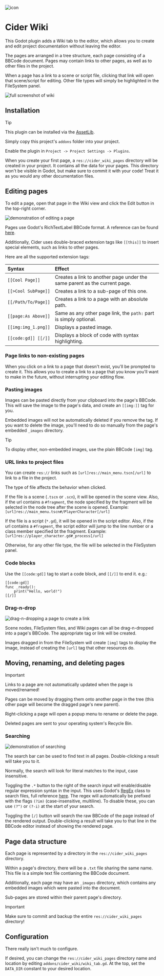 ![icon](icon.svg)

# Cider Wiki

This Godot plugin adds a Wiki tab to the editor,
which allows you to create and edit project documentation
without leaving the editor.

The pages are arranged in a tree structure,
each page consisting of a BBCode document.
Pages may contain links to other pages,
as well as to other files in the project.

When a page has a link to a scene or script file,
clicking that link will open that scene/script for editing.
Other file types will simply be highlighted in the FileSystem panel.

![full screenshot of wiki](screenshots/screenshot1.png)

## Installation

> [!TIP]
> This plugin can be installed via the [AssetLib][assetlib].

Simply copy this project's `addons` folder into your project.

Enable the plugin in `Project -> Project Settings -> Plugins`.

When you create your first page, a `res://cider_wiki_pages` directory will be
created in your project. It contains all the data for your pages.
This directory won't be visible in Godot, but make sure to commit it with your
code! Treat it as you would any other documentation files.

## Editing pages

To edit a page, open that page in the Wiki view and click the Edit button in
the top-right corner.

![demonstration of editing a page](screenshots/screenshot2.webp)

Pages use Godot's RichTextLabel BBCode format. A reference can be found
[here][bbcode].

Additionally, Cider uses double-braced extension tags like `[[this]]` to insert
special elements, such as links to other pages.

Here are all the supported extension tags:

| Syntax              | Effect
|:--------------------|:--
| `[[Cool Page]]`     | Creates a link to another page under the same parent as the current page.
| `[[>Cool SubPage]]` | Creates a link to a sub-page of this one.
| `[[/Path/To/Page]]` | Creates a link to a page with an absolute path.
| `[[page:As Above]]` | Same as any other page link, the `path:` part is simply optional.
| `[[img:img_1.png]]` | Displays a pasted image.
| `[[code:gd]] [[/]]` | Displays a block of code with syntax highlighting.

### Page links to non-existing pages

When you click on a link to a page that doesn't exist, you'll be prompted to
create it. This allows you to create a link to a page that you know you'll
want to make in the future, without interrupting your editing flow.

### Pasting images

Images can be pasted directly from your clipboard into the page's BBCode.
This will save the image to the page's data,
and create an `[[img:]]` tag for you.

Embedded images will not be automatically deleted if you remove the tag.
If you want to delete the image, you'll need to do so manually from the
page's embedded `_images` directory.

> [!TIP]
> To display other, non-embedded images, use the plain BBCode `[img]` tag.

### URL links to project files

You can create `res://` links such as `[url]res://main_menu.tscn[/url]` to
link to a file in the project.

The type of file affects the behavior when clicked.

If the file is a scene (`.tscn` or `.scn`), it will be opened in the scene
view. Also, if the url contains a `#fragment`, the node specified by the
fragment will be selected in the node tree after the scene is opened.
Example: `[url]res://main_menu.tscn#/PlayerCharacter[/url]`

If the file is a script (`*.gd`), it will be opened in the script editor.
Also, if the url contains a `#fragment`, the script editor will jump
to the line number or a class member specified bt the fragment.
Example: `[url]res://player_character.gd#_process[/url]`

Otherwise, for any other file type, the file will be selected in the
FileSystem panel.

### Code blocks

Use the `[[code:gd]]` tag to start a code block, and `[[/]]` to end it. e.g.:

```
[[code:gd]]
func _ready():
	print("Hello, world!")
[[/]]
```

### Drag-n-drop

![drag-n-dropping a page to create a link](screenshots/screenshot3.webp)

Scene nodes, FileSystem files, and Wiki pages can all be drag-n-dropped into
a page's BBCode. The appropriate tag or link will be created.

Images dragged in from the FileSystem will create `[img]` tags to display the
image, instead of creating the `[url]` tag that other resources do.

## Moving, renaming, and deleting pages

> [!IMPORTANT]
> Links to a page are not automatically updated when the page is moved/renamed!

Pages can be moved by dragging them onto another page in the tree
(this other page will become the dragged page's new parent).

Right-clicking a page will open a popup menu to rename or delete the page.

Deleted pages are sent to your operating system's Recycle Bin.

### Searching

![demonstration of searching](screenshots/screenshot4.webp)

The search bar can be used to find text in all pages.
Double-clicking a result will take you to it.

Normally, the search will look for literal matches to the input,
case insensitive.

Toggling the `.*` button to the right of the search input will enable/disable
regular expression syntax in the input. This uses Godot's [RegEx][godot-regex]
class to search files, full reference [here][pcre2-reference]. The regex will
automatically be prefixed with the flags `(?im)` (case-insensitive, multiline).
To disable these, you can use `(?^)` or `(?-i)` at the start of your search.

Toggling the `[/]` button will search the raw BBCode of the page instead of the
rendered output. Double-clicking a result will take you to that line in the
BBCode editor instead of showing the rendered page.

## Page data structure

Each page is represented by a directory in the `res://cider_wiki_pages`
directory.

Within a page's directory, there will be a `.txt` file sharing the same name.
This file is a simple text file contianing the BBCode document.

Additionally, each page may have an `_images` directory, which contains any
embedded images which were pasted into the document.

Sub-pages are stored within their parent page's directory.

> [!IMPORTANT]
> Make sure to commit and backup the entire `res://cider_wiki_pages` directory!

## Configuration

There really isn't much to configure.

If desired, you can change the `res://cider_wiki_pages` directory name and
location by editing `addons/cider_wiki/wiki_tab.gd`. At the top, set the
`DATA_DIR` constant to your desired location.

[bbcode]: https://docs.godotengine.org/en/stable/tutorials/ui/bbcode_in_richtextlabel.html#reference
[godot-regex]: https://docs.godotengine.org/en/stable/classes/class_regex.html
[pcre2-reference]: https://www.pcre.org/current/doc/html/pcre2pattern.html
[assetlib]: https://godotengine.org/asset-library/asset/2656

